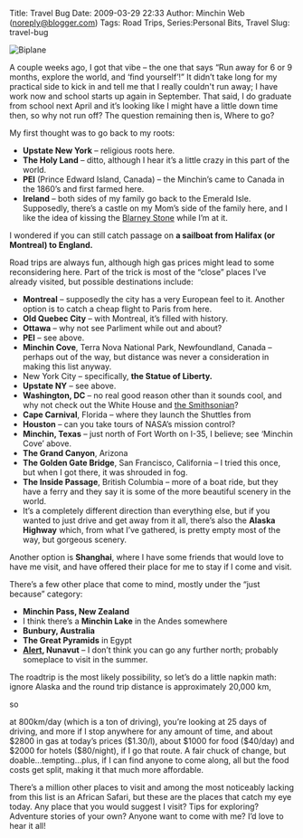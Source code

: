 Title: Travel Bug
Date: 2009-03-29 22:33
Author: Minchin Web (noreply@blogger.com)
Tags: Road Trips, Series:Personal Bits, Travel
Slug: travel-bug

![Biplane](http://1.bp.blogspot.com/_fWUoqQ2t4Js/SJAMxwhLlXI/AAAAAAAAAl8/O6AC_nBUObc/s400/Biplane.jpg)

A couple weeks ago, I got that vibe – the one that says “Run away for 6
or 9 months, explore the world, and ‘find yourself’!” It didn’t take
long for my practical side to kick in and tell me that I really couldn't
run away; I have work now and school starts up again in September. That
said, I do graduate from school next April and it’s looking like I might
have a little down time then, so why not run off? The question remaining
then is, Where to go?

My first thought was to go back to my roots:

-   **Upstate New York** – religious roots here.
-   **The Holy Land** – ditto, although I hear it’s a little crazy in
    this part of the world.
-   **PEI** (Prince Edward Island, Canada) – the Minchin’s came to
    Canada in the 1860’s and first farmed here.
-   **Ireland** – both sides of my family go back to the Emerald Isle.
    Supposedly, there’s a castle on my Mom’s side of the family here,
    and I like the idea of kissing the [Blarney
    Stone](http://www.sacredsites.com/europe/ireland/blarney_stone.html)
    while I’m at it.

I wondered if you can still catch passage on **a sailboat from Halifax
(or Montreal) to England.**

Road trips are always fun, although high gas prices might lead to some
reconsidering here. Part of the trick is most of the “close” places I’ve
already visited, but possible destinations include:

-   **Montreal** – supposedly the city has a very European feel to it.
    Another option is to catch a cheap flight to Paris from here.
-   **Old Quebec City** – with Montreal, it’s filled with history.
-   **Ottawa** – why not see Parliment while out and about?
-   **PEI** – see above.
-   **Minchin Cove**, Terra Nova National Park, Newfoundland, Canada –
    perhaps out of the way, but distance was never a consideration in
    making this list anyway.
-   New York City – specifically, **the Statue of Liberty.**
-   **Upstate NY** – see above.
-   **Washington, DC** – no real good reason other than it sounds cool,
    and why not check out the White House and [the
    Smithsonian](http://www.si.edu/)?
-   **Cape Carnival**, Florida – where they launch the Shuttles from
-   **Houston** – can you take tours of NASA’s mission control?
-   **Minchin, Texas** – just north of Fort Worth on I-35, I believe;
    see ‘Minchin Cove’ above.
-   **The Grand Canyon**, Arizona
-   **The Golden Gate Bridge**, San Francisco, California – I tried this
    once, but when I got there, it was shrouded in fog.
-   **The Inside Passage**, British Columbia – more of a boat ride, but
    they have a ferry and they say it is some of the more beautiful
    scenery in the world.
-   It’s a completely different direction than everything else, but if
    you wanted to just drive and get away from it all, there’s also the
    **Alaska Highway** which, from what I’ve gathered, is pretty empty
    most of the way, but gorgeous scenery.

Another option is **Shanghai**, where I have some friends that would
love to have me visit, and have offered their place for me to stay if I
come and visit.

There’s a few other place that come to mind, mostly under the “just
because” category:

-   **Minchin Pass, New Zealand**
-   I think there’s a **Minchin Lake** in the Andes somewhere
-   **Bunbury, Australia**
-   **The Great Pyramids** in Egypt
-   **[Alert](http://www.canadiangeographic.ca/Magazine/ND00/alert.asp),
    Nunavut** – I don’t think you can go any further north; probably
    someplace to visit in the summer.

The roadtrip is the most likely possibility, so let’s do a little napkin
math: ignore Alaska and the round trip distance is approximately 20,000
km,
<!-- http://www.mapquest.com/mq/9-reIBrSV1 http://www.mapquest.com/mq/6-SONmOQJ02akx  http://www.vancouverisland.com/Transport/details.asp?id=8  http://www.mapquest.com/mq/9-Y0gnqAYN -->so
at 800km/day (which is a ton of driving), you’re looking at 25 days of
driving, and more if I stop anywhere for any amount of time, and about
\$2800 in gas at today’s prices (\$1.30/l), about \$1000 for food
(\$40/day) and \$2000 for hotels (\$80/night), if I go that route. A
fair chuck of change, but doable...tempting...plus, if I can find anyone
to come along, all but the food costs get split, making it that much
more affordable.

There’s a million other places to visit and among the most noticeably
lacking from this list is an African Safari, but these are the places
that catch my eye today. Any place that you would suggest I visit? Tips
for exploring? Adventure stories of your own? Anyone want to come with
me? I’d love to hear it all!

</p>

